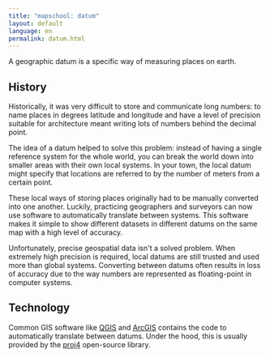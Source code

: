 ```yaml
---
title: "mapschool: datum"
layout: default
language: en
permalink: datum.html
---
```


A geographic datum is a specific way of measuring places on earth.

## History

Historically, it was very difficult to store and communicate long numbers:
to name places in degrees latitude and longitude and have a level of precision
suitable for architecture meant writing lots of numbers behind the decimal point.

The idea of a datum helped to solve this problem: instead of having a single
reference system for the whole world, you can break the world down into smaller
areas with their own local systems. In your town, the local datum might specify
that locations are referred to by the number of meters from a certain point.

These local ways of storing places originally had to be manually converted into
one another. Luckily, practicing geographers and surveyors can now use
software to automatically translate between systems. This software makes it
simple to show different datasets in different datums on the same map with
a high level of accuracy.

Unfortunately, precise geospatial data isn't a solved problem. When extremely
high precision is required, local datums are still trusted and used more
than global systems. Converting between datums often results in loss of accuracy
due to the way numbers are represented as floating-point in computer systems.

## Technology

Common GIS software like [QGIS](http://www.qgis.org/) and [ArcGIS](http://www.esri.com/software/arcgis)
contains the code to automatically translate between datums. Under the hood,
this is usually provided by the [proj4](http://trac.osgeo.org/proj/)
open-source library.

